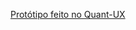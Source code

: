 [Protótipo feito no Quant-UX](https://quant-ux.com/#/test.html?h=a2aa10axxfnDPy3t89i7KPguwrXCuPwzg50HCIFVlVwRAbxoEXc7dapRDFRy)
